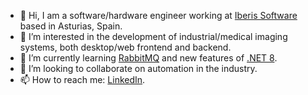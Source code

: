 - 👋 Hi, I am a software/hardware engineer working at [Iberis Software](https://iberisoft.com/) based in Asturias, Spain.
- 👀 I’m interested in the development of industrial/medical imaging systems, both desktop/web frontend and backend.
- 🌱 I’m currently learning [RabbitMQ](https://www.rabbitmq.com/) and new features of [.NET 8](https://dotnet.microsoft.com/es-es/download/dotnet/8.0).
- 💞️ I’m looking to collaborate on automation in the industry.
- 📫 How to reach me: [LinkedIn](https://www.linkedin.com/in/pavelzaytsev/).
